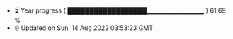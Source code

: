 - ⏳ Year progress { ██████████████████▁▁▁▁▁▁▁▁▁▁▁▁ } 61.69 %
- ⏰ Updated on Sun, 14 Aug 2022 03:53:23 GMT

